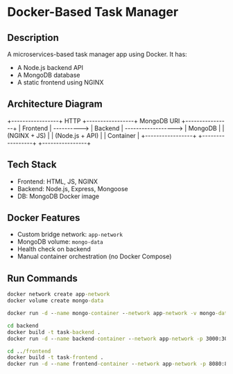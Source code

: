 # Docker-Based Task Manager

## Description
A microservices-based task manager app using Docker. It has:
- A Node.js backend API
- A MongoDB database
- A static frontend using NGINX

## Architecture Diagram
+-----------------+ HTTP +-----------------+ MongoDB URI +----------------+
| Frontend | ----------> | Backend | ------------------> | MongoDB |
| (NGINX + JS) | | (Node.js + API) | | Container |
+-----------------+ +-----------------+ +----------------+


## Tech Stack
- Frontend: HTML, JS, NGINX
- Backend: Node.js, Express, Mongoose
- DB: MongoDB Docker image

## Docker Features
- Custom bridge network: `app-network`
- MongoDB volume: `mongo-data`
- Health check on backend
- Manual container orchestration (no Docker Compose)

## Run Commands

```cmd
docker network create app-network
docker volume create mongo-data

docker run -d --name mongo-container --network app-network -v mongo-data:/data/db -e MONGO_INITDB_DATABASE=taskdb mongo

cd backend
docker build -t task-backend .
docker run -d --name backend-container --network app-network -p 3000:3000 task-backend

cd ../frontend
docker build -t task-frontend .
docker run -d --name frontend-container --network app-network -p 8080:80 task-frontend
